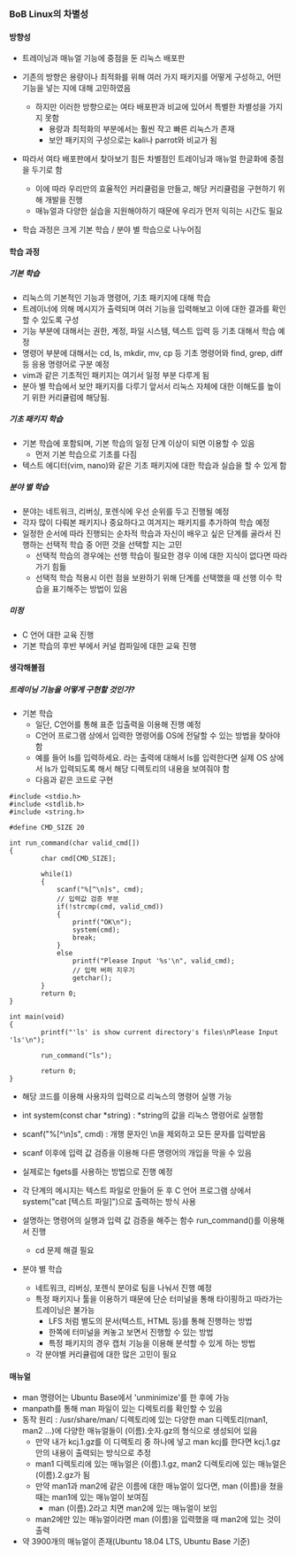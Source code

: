 ### BoB Linux의 차별성
#### 방향성
- 트레이닝과 매뉴얼 기능에 중점을 둔 리눅스 배포판

- 기존의 방향은 용량이나 최적화를 위해 여러 가지 패키지를 어떻게 구성하고, 어떤 기능을 넣는 지에 대해 고민하였음
  - 하지만 이러한 방향으로는 여타 배포판과 비교에 있어서 특별한 차별성을 가지지 못함
    - 용량과 최적화의 부분에서는 훨씬 작고 빠른 리눅스가 존재
    - 보안 패키지의 구성으로는 kali나 parrot와 비교가 됨
    
- 따라서 여타 배포판에서 찾아보기 힘든 차별점인 트레이닝과 매뉴얼 한글화에 중점을 두기로 함
  - 이에 따라 우리만의 효율적인 커리큘럼을 만들고, 해당 커리큘럼을 구현하기 위해 개발을 진행
  - 매뉴얼과 다양한 실습을 지원해야하기 때문에 우리가 먼저 익히는 시간도 필요
- 학습 과정은 크게 기본 학습 / 분야 별 학습으로 나누어짐

#### 학습 과정
##### 기본 학습
- 리눅스의 기본적인 기능과 명령어, 기초 패키지에 대해 학습
- 트레이너에 의해 메시지가 출력되며 여러 기능을 입력해보고 이에 대한 결과를 확인할 수 있도록 구성
- 기능 부분에 대해서는 권한, 계정, 파일 시스템, 텍스트 입력 등 기초 대해서 학습 예정
- 명령어 부분에 대해서는 cd, ls, mkdir, mv, cp 등 기초 명령어와 find, grep, diff 등 응용 명령어로 구분 예정
- vim과 같은 기초적인 패키지는 여기서 일정 부분 다루게 됨
- 분아 별 학습에서 보안 패키지를 다루기 앞서서 리눅스 자체에 대한 이해도를 높이기 위한 커리큘럼에 해당됨.

##### 기초 패키지 학습
- 기본 학습에 포함되며, 기본 학습의 일정 단계 이상이 되면 이용할 수 있음
  - 먼저 기본 학습으로 기초를 다짐
- 텍스트 에디터(vim, nano)와 같은 기초 패키지에 대한 학습과 실습을 할 수 있게 함

##### 분야 별 학습
- 분야는 네트워크, 리버싱, 포렌식에 우선 순위를 두고 진행될 예정
- 각자 많이 다뤄본 패키지나 중요하다고 여겨지는 패키지를 추가하여 학습 예정
- 일정한 순서에 따라 진행되는 순차적 학습과 자신이 배우고 싶은 단계를 골라서 진행하는 선택적 학습 중 어떤 것을 선택할 지는 고민
  - 선택적 학습의 경우에는 선행 학습이 필요한 경우 이에 대한 지식이 없다면 따라 가기 힘듦
  - 선택적 학습 적용시 이런 점을 보완하기 위해 단계를 선택했을 때 선행 이수 학습을 표기해주는 방법이 있음
 
##### 미정
- C 언어 대한 교육 진행
- 기본 학습의 후반 부에서 커널 컴파일에 대한 교육 진행

#### 생각해볼점
##### 트레이닝 기능을 어떻게 구현할 것인가?
- 기본 학습
  - 일단, C언어를 통해 표준 입출력을 이용해 진행 예정
  - C언어 프로그램 상에서 입력한 명령어를 OS에 전달할 수 있는 방법을 찾아야 함
  - 예를 들어 ls를 입력하세요. 라는 출력에 대해서 ls를 입력한다면 실제 OS 상에서 ls가 입력되도록 해서 해당 디렉토리의 내용을 보여줘야 함
  - 다음과 같은 코드로 구현 
```
#include <stdio.h>
#include <stdlib.h>
#include <string.h>

#define CMD_SIZE 20

int run_command(char valid_cmd[])
{
        char cmd[CMD_SIZE];
        
        while(1)
        {
            scanf("%[^\n]s", cmd);
            // 입력값 검증 부분
            if(!strcmp(cmd, valid_cmd)) 
            {
                printf("OK\n"); 
                system(cmd);
                break;
            }
            else 
                printf("Please Input '%s'\n", valid_cmd); 
                // 입력 버퍼 지우기
                getchar(); 
        }
        return 0;
}

int main(void)
{
        printf("'ls' is show current directory's files\nPlease Input 'ls'\n"); 

        run_command("ls");

        return 0;
}
```
  - 해당 코드를 이용해 사용자의 입력으로 리눅스의 명령어 실행 가능
  - int system(const char &#42;string) : &#42;string의 값을 리눅스 명령어로 실행함
  - scanf("%[^\n]s", cmd) : 개행 문자인 \n을 제외하고 모든 문자를 입력받음
  - scanf 이후에 입력 값 검증을 이용해 다른 명령어의 개입을 막을 수 있음
  - 실제로는 fgets를 사용하는 방법으로 진행 예정
  - 각 단계의 메시지는 텍스트 파일로 만들어 둔 후 C 언어 프로그램 상에서 system("cat [텍스트 파일]")으로 출력하는 방식 사용
  - 설명하는 명령어의 실행과 입력 값 검증을 해주는 함수 run_command()를 이용해서 진행
    - cd 문제 해결 필요
    
- 분야 별 학습
  - 네트워크, 리버싱, 포렌식 분야로 팀을 나눠서 진행 예정
  - 특정 패키지나 툴을 이용하기 때문에 단순 터미널을 통해 타이핑하고 따라가는 트레이닝은 불가능
    - LFS 처럼 별도의 문서(텍스트, HTML 등)를 통해 진행하는 방법
    - 한쪽에 터미널을 켜놓고 보면서 진행할 수 있는 방법
    - 특정 패키지의 경우 캡처 기능을 이용해 분석할 수 있게 하는 방법    
  - 각 분야별 커리큘럼에 대한 많은 고민이 필요

#### 매뉴얼
- man 명령어는 Ubuntu Base에서 'unminimize'를 한 후에 가능
- manpath를 통해 man 파일이 있는 디렉토리를 확인할 수 있음
- 동작 원리 : /usr/share/man/ 디렉토리에 있는 다양한 man 디렉토리(man1, man2 ...)에 다양한 매뉴얼들이 (이름).숫자.gz의 형식으로 생성되어 있음
  - 만약 내가 kcj.1.gz를 이 디렉토리 중 하나에 넣고 man kcj를 한다면 kcj.1.gz 안의 내용이 출력되는 방식으로 추정
  - man1 디렉토리에 있는 매뉴얼은 (이름).1.gz, man2 디렉토리에 있는 매뉴얼은 (이름).2.gz가 됨
  - 만약 man1과 man2에 같은 이름에 대한 매뉴얼이 있다면, man (이름)을 쳤을 때는 man1에 있는 매뉴얼이 보여짐
    - man (이름).2라고 치면 man2에 있는 매뉴얼이 보임
  - man2에만 있는 매뉴얼이라면 man (이름)을 입력했을 때 man2에 있는 것이 출력
- 약 3900개의 매뉴얼이 존재(Ubuntu 18.04 LTS, Ubuntu Base 기준)
  
